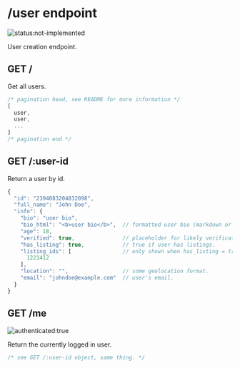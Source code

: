 # /user endpoint

![status:not-implemented](https://img.shields.io/badge/status-not--implemented-red.svg?style=flat-square)

User creation endpoint.

## GET /

Get all users.

```js
/* pagination head, see README for more information */
[
  user,
  user,
  ...
]
/* pagination end */
```

## GET /:user-id

Return a user by id.

```js
{
  "id": "2394083204832098",
  "full_name": "John Doe",
  "info": {
    "bio": "user bio",
    "bio_html": "<b>user bio</b>",  // formatted user bio (markdown or etc)
    "age": 18,
    "verified": true,               // placeholder for likely verification needs in the future.
    "has_listing": true,            // true if user has listings.
    "listing_ids": [                // only shown when has_listing = true
      1221412
    ],
    "location": "",                 // some geolocation format.
    "email": "johndoe@example.com"  // user's email.
  }
}
```

## GET /me

![authenticated:true](https://img.shields.io/badge/authenticated-true-green.svg?style=flat-square)

Return the currently logged in user.

```js
/* see GET /:user-id object, same thing. */
```
